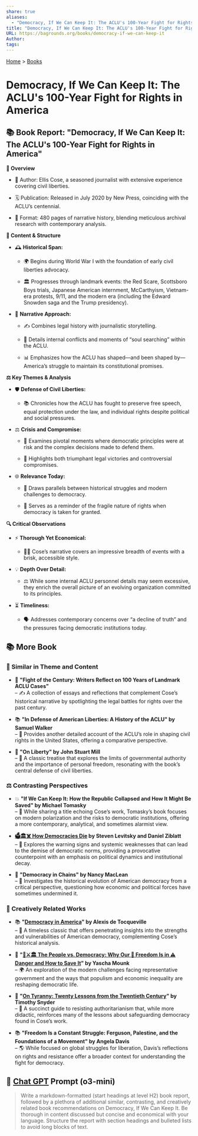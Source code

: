 ```yaml
---
share: true
aliases:
  - "Democracy, If We Can Keep It: The ACLU's 100-Year Fight for Rights in America"
title: "Democracy, If We Can Keep It: The ACLU's 100-Year Fight for Rights in America"
URL: https://bagrounds.org/books/democracy-if-we-can-keep-it
Author: 
tags: 
---
```

[Home](../index.md) > [Books](./index.md)  
# Democracy, If We Can Keep It: The ACLU's 100-Year Fight for Rights in America  
## 📚 Book Report: "Democracy, If We Can Keep It: The ACLU's 100-Year Fight for Rights in America"  
**🔎 Overview**  
- 📖 Author: Ellis Cose, a seasoned journalist with extensive experience covering civil liberties.  
  
- 🗓️ Publication: Released in July 2020 by New Press, coinciding with the ACLU’s centennial.  
  
- 📏 Format: 480 pages of narrative history, blending meticulous archival research with contemporary analysis.  
  
**📜 Content & Structure**  
- 🕰️ **Historical Span:**  
    - 🌍 Begins during World War I with the foundation of early civil liberties advocacy.  
  
    - 🏛️ Progresses through landmark events: the Red Scare, Scottsboro Boys trials, Japanese American internment, McCarthyism, Vietnam-era protests, 9/11, and the modern era (including the Edward Snowden saga and the Trump presidency).  
  
- 📝 **Narrative Approach:**  
    - ✍️ Combines legal history with journalistic storytelling.  
  
    - 🧠 Details internal conflicts and moments of “soul searching” within the ACLU.  
  
    - 📊 Emphasizes how the ACLU has shaped—and been shaped by—America’s struggle to maintain its constitutional promises.  
  
**⚖️ Key Themes & Analysis**  
- 🛡️ **Defense of Civil Liberties:**  
    - 📚 Chronicles how the ACLU has fought to preserve free speech, equal protection under the law, and individual rights despite political and social pressures.  
  
- ⚖️ **Crisis and Compromise:**  
    - 📖 Examines pivotal moments where democratic principles were at risk and the complex decisions made to defend them.  
  
    - 🔄 Highlights both triumphant legal victories and controversial compromises.  
  
- 🌐 **Relevance Today:**  
    - 🔄 Draws parallels between historical struggles and modern challenges to democracy.  
  
    - 🛑 Serves as a reminder of the fragile nature of rights when democracy is taken for granted.  
  
**🔍 Critical Observations**  
- ⚡ **Thorough Yet Economical:**  
    - 🏃‍♂️ Cose’s narrative covers an impressive breadth of events with a brisk, accessible style.  
  
- 💡 **Depth Over Detail:**  
    - ⚖️ While some internal ACLU personnel details may seem excessive, they enrich the overall picture of an evolving organization committed to its principles.  
  
- ⏳ **Timeliness:**  
    - 🗣️ Addresses contemporary concerns over “a decline of truth” and the pressures facing democratic institutions today.  
  
## 📚 More Book  
### 🔄 Similar in Theme and Content  
- 📖 **"Fight of the Century: Writers Reflect on 100 Years of Landmark ACLU Cases"**  
    – ✍️ A collection of essays and reflections that complement Cose’s historical narrative by spotlighting the legal battles for rights over the past century.  
  
- 📚 **"In Defense of American Liberties: A History of the ACLU" by Samuel Walker**  
    – 📅 Provides another detailed account of the ACLU’s role in shaping civil rights in the United States, offering a comparative perspective.  
  
- 📜 **"On Liberty" by John Stuart Mill**  
    – 📖 A classic treatise that explores the limits of governmental authority and the importance of personal freedom, resonating with the book’s central defense of civil liberties.  
  
### ⚖️ Contrasting Perspectives  
  
- 💥 **"If We Can Keep It: How the Republic Collapsed and How It Might Be Saved" by Michael Tomasky**  
    – 📘 While sharing a title echoing Cose’s work, Tomasky’s book focuses on modern polarization and the risks to democratic institutions, offering a more contemporary, analytical, and sometimes alarmist view.  
  
- **[🗳️🏛️☠️ How Democracies Die](./how-democracies-die.md) by Steven Levitsky and Daniel Ziblatt**  
    – 🛑 Explores the warning signs and systemic weaknesses that can lead to the demise of democratic norms, providing a provocative counterpoint with an emphasis on political dynamics and institutional decay.  
  
- 🚨 **"Democracy in Chains" by Nancy MacLean**  
    – 📖 Investigates the historical evolution of American democracy from a critical perspective, questioning how economic and political forces have sometimes undermined it.  
  
### 🎨 Creatively Related Works  
  
- 📚 **"[Democracy in America](./democracy-in-america.md)" by Alexis de Tocqueville**  
    – 📖 A timeless classic that offers penetrating insights into the strengths and vulnerabilities of American democracy, complementing Cose’s historical analysis.  
  
- 📘 **"[👥⚔️🏛️ The People vs. Democracy: Why Our 🗽 Freedom Is in ⚠️ Danger and How to Save It](./the-people-vs-democracy.md)" by Yascha Mounk**  
    – 🌍 An exploration of the modern challenges facing representative government and the ways that populism and economic inequality are reshaping democratic life.  
  
- 📖 **"[On Tyranny: Twenty Lessons from the Twentieth Century](./on-tyranny.md)" by Timothy Snyder**  
    – 📘 A succinct guide to resisting authoritarianism that, while more didactic, reinforces many of the lessons about safeguarding democracy found in Cose’s work.  
  
- 📚 **"Freedom Is a Constant Struggle: Ferguson, Palestine, and the Foundations of a Movement" by Angela Davis**  
    – 🌎 While focused on global struggles for liberation, Davis’s reflections on rights and resistance offer a broader context for understanding the fight for democracy.  
  
## 💬 [Chat GPT](https://chat.com) Prompt (o3-mini)  
> Write a markdown-formatted (start headings at level H2) book report, followed by a plethora of additional similar, contrasting, and creatively related book recommendations on Democracy, If We Can Keep It. Be thorough in content discussed but concise and economical with your language. Structure the report with section headings and bulleted lists to avoid long blocks of text.
